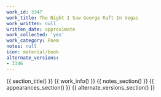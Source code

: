 ```yaml
---
work_id: 3347
work_title: The Night I Saw George Raft In Vegas
work_written: null
written_date: approximate
work_collected: 'yes'
work_category: Poem
notes: null
icon: material/book
alternate_versions:
- 3346
---
```


{{ section_title() }}
{{ work_info() }}
{{ notes_section() }}
{{ appearances_section() }}
{{ alternate_versions_section() }}